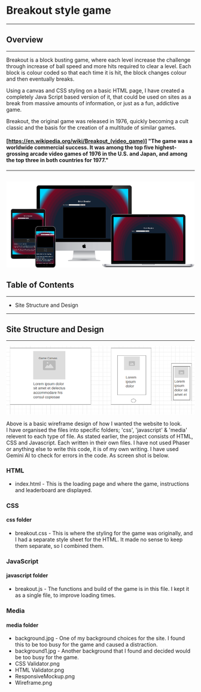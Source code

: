 # Breakout style game
---
## Overview
---
Breakout is a block busting game, where each level increase the challenge through increase of ball speed and more hits required to clear a level.
Each block is colour coded so that each time it is hit, the block changes colour and then eventually breaks.

Using a canvas and CSS styling on a basic HTML page, I have created a completely Java Script based version of it, that could be used on sites as a break from massive amounts of information, or just as a fun, addictive game.

Breakout, the original game was released in 1976, quickly becoming a cult classic and the basis for the creation of a multitude of similar games.

#### [https://en.wikipedia.org/wiki/Breakout_(video_game)] "The game was a worldwide commercial success. It was among the top five highest-grossing arcade video games of 1976 in the U.S. and Japan, and among the top three in both countries for 1977."
---
![responsive website](media/ResponsiveMockup.png "Mock-up of the responsive website")
---
## Table of Contents
---

- Site Structure and Design

---
## Site Structure and Design
---
![wireframe of site](media/Wireframe.png "Wireframe image of the layout of the site, on 3 screen sizes")

Above is a basic wireframe design of how I wanted the website to look.  
I have organised the files into specific folders; 'css', 'javascript' & 'media' relevent to each type of file. As stated earlier, the project consists of HTML, CSS and Javascript.  Each written in their own files.  I have not used Phaser or anything else to write this code, it is of my own writing.  I have used Gemini AI to check for errors in the code.  As screen shot is below.

### HTML

- index.html - This is the loading page and where the game, instructions and leaderboard are displayed.

### CSS
  #### css folder
- breakout.css - This is where the styling for the game was originally, and I had a separate style sheet for the HTML.  It made no sense to keep them separate, so I combined them.

### JavaScript
  #### javascript folder
- breakout.js - The functions and build of the game is in this file.  I kept it as a single file, to improve loading times.

### Media
  #### media folder
- background.jpg - One of my background choices for the site.  I found this to be too busy for the game and caused a distraction.
- background1.jpg - Another background that I found and decided would be too busy for the game.
- CSS Validator.png
- HTML Validator.png
- ResponsiveMockup.png
- Wireframe.png